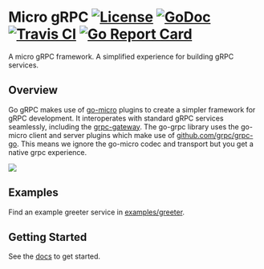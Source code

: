# Micro gRPC [![License](https://img.shields.io/:license-apache-blue.svg)](https://opensource.org/licenses/Apache-2.0) [![GoDoc](https://godoc.org/github.com/micro/go-grpc?status.svg)](https://godoc.org/github.com/micro/go-grpc) [![Travis CI](https://api.travis-ci.org/micro/go-grpc.svg?branch=master)](https://travis-ci.org/micro/go-grpc) [![Go Report Card](https://goreportcard.com/badge/micro/go-grpc)](https://goreportcard.com/report/github.com/micro/go-grpc)

A micro gRPC framework. A simplified experience for building gRPC services.

## Overview

Go gRPC makes use of [go-micro](https://github.com/micro/go-micro) plugins to create a simpler framework for gRPC development. It interoperates with
standard gRPC services seamlessly, including the [grpc-gateway](https://github.com/grpc-ecosystem/grpc-gateway). The go-grpc library uses
the go-micro client and server plugins which make use of [github.com/grpc/grpc-go](https://github.com/grpc/grpc-go). This means we ignore
the go-micro codec and transport but you get a native grpc experience.

<img src="https://micro.mu/docs/images/go-grpc.png" />

## Examples

Find an example greeter service in [examples/greeter](https://github.com/micro/go-grpc/tree/master/examples/greeter).

## Getting Started

See the [docs](https://micro.mu/docs/go-grpc.html) to get started.

